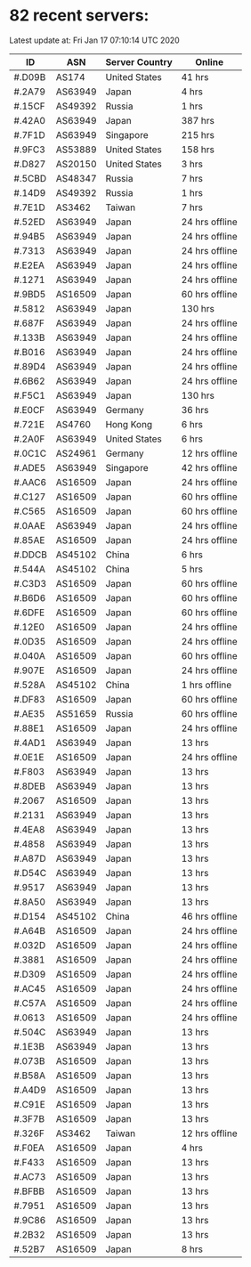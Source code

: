 # 82 recent servers:

Latest update at: Fri Jan 17 07:10:14 UTC 2020

| ID | ASN | Server Country | Online |
| -- | --- | -------------- | ------ |
| #.D09B | AS174 | United States | 41 hrs |
| #.2A79 | AS63949 | Japan | 4 hrs |
| #.15CF | AS49392 | Russia | 1 hrs |
| #.42A0 | AS63949 | Japan | 387 hrs |
| #.7F1D | AS63949 | Singapore | 215 hrs |
| #.9FC3 | AS53889 | United States | 158 hrs |
| #.D827 | AS20150 | United States | 3 hrs |
| #.5CBD | AS48347 | Russia | 7 hrs |
| #.14D9 | AS49392 | Russia | 1 hrs |
| #.7E1D | AS3462 | Taiwan | 7 hrs |
| #.52ED | AS63949 | Japan | 24 hrs offline |
| #.94B5 | AS63949 | Japan | 24 hrs offline |
| #.7313 | AS63949 | Japan | 24 hrs offline |
| #.E2EA | AS63949 | Japan | 24 hrs offline |
| #.1271 | AS63949 | Japan | 24 hrs offline |
| #.9BD5 | AS16509 | Japan | 60 hrs offline |
| #.5812 | AS63949 | Japan | 130 hrs |
| #.687F | AS63949 | Japan | 24 hrs offline |
| #.133B | AS63949 | Japan | 24 hrs offline |
| #.B016 | AS63949 | Japan | 24 hrs offline |
| #.89D4 | AS63949 | Japan | 24 hrs offline |
| #.6B62 | AS63949 | Japan | 24 hrs offline |
| #.F5C1 | AS63949 | Japan | 130 hrs |
| #.E0CF | AS63949 | Germany | 36 hrs |
| #.721E | AS4760 | Hong Kong | 6 hrs |
| #.2A0F | AS63949 | United States | 6 hrs |
| #.0C1C | AS24961 | Germany | 12 hrs offline |
| #.ADE5 | AS63949 | Singapore | 42 hrs offline |
| #.AAC6 | AS16509 | Japan | 24 hrs offline |
| #.C127 | AS16509 | Japan | 60 hrs offline |
| #.C565 | AS16509 | Japan | 60 hrs offline |
| #.0AAE | AS63949 | Japan | 24 hrs offline |
| #.85AE | AS16509 | Japan | 24 hrs offline |
| #.DDCB | AS45102 | China | 6 hrs |
| #.544A | AS45102 | China | 5 hrs |
| #.C3D3 | AS16509 | Japan | 60 hrs offline |
| #.B6D6 | AS16509 | Japan | 60 hrs offline |
| #.6DFE | AS16509 | Japan | 60 hrs offline |
| #.12E0 | AS16509 | Japan | 24 hrs offline |
| #.0D35 | AS16509 | Japan | 24 hrs offline |
| #.040A | AS16509 | Japan | 60 hrs offline |
| #.907E | AS16509 | Japan | 24 hrs offline |
| #.528A | AS45102 | China | 1 hrs offline |
| #.DF83 | AS16509 | Japan | 60 hrs offline |
| #.AE35 | AS51659 | Russia | 60 hrs offline |
| #.88E1 | AS16509 | Japan | 24 hrs offline |
| #.4AD1 | AS63949 | Japan | 13 hrs |
| #.0E1E | AS16509 | Japan | 24 hrs offline |
| #.F803 | AS63949 | Japan | 13 hrs |
| #.8DEB | AS63949 | Japan | 13 hrs |
| #.2067 | AS16509 | Japan | 13 hrs |
| #.2131 | AS63949 | Japan | 13 hrs |
| #.4EA8 | AS63949 | Japan | 13 hrs |
| #.4858 | AS63949 | Japan | 13 hrs |
| #.A87D | AS63949 | Japan | 13 hrs |
| #.D54C | AS63949 | Japan | 13 hrs |
| #.9517 | AS63949 | Japan | 13 hrs |
| #.8A50 | AS63949 | Japan | 13 hrs |
| #.D154 | AS45102 | China | 46 hrs offline |
| #.A64B | AS16509 | Japan | 24 hrs offline |
| #.032D | AS16509 | Japan | 24 hrs offline |
| #.3881 | AS16509 | Japan | 24 hrs offline |
| #.D309 | AS16509 | Japan | 24 hrs offline |
| #.AC45 | AS16509 | Japan | 24 hrs offline |
| #.C57A | AS16509 | Japan | 24 hrs offline |
| #.0613 | AS16509 | Japan | 24 hrs offline |
| #.504C | AS63949 | Japan | 13 hrs |
| #.1E3B | AS63949 | Japan | 13 hrs |
| #.073B | AS16509 | Japan | 13 hrs |
| #.B58A | AS16509 | Japan | 13 hrs |
| #.A4D9 | AS16509 | Japan | 13 hrs |
| #.C91E | AS16509 | Japan | 13 hrs |
| #.3F7B | AS16509 | Japan | 13 hrs |
| #.326F | AS3462 | Taiwan | 12 hrs offline |
| #.F0EA | AS16509 | Japan | 4 hrs |
| #.F433 | AS16509 | Japan | 13 hrs |
| #.AC73 | AS16509 | Japan | 13 hrs |
| #.BFBB | AS16509 | Japan | 13 hrs |
| #.7951 | AS16509 | Japan | 13 hrs |
| #.9C86 | AS16509 | Japan | 13 hrs |
| #.2B32 | AS16509 | Japan | 13 hrs |
| #.52B7 | AS16509 | Japan | 8 hrs |

